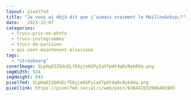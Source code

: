 ```yaml
---
layout: pixelfed
title: "Je vous ai déjà dit que j’aimais vraiment le Maillon&nbsp;?"
date:   2023-12-07
categories: 
  - trucs-pris-en-photo
  - trucs-instagrammes
  - trucs-de-parisien
  - qui-sont-maintenant-alsaciens
tags: 
  - "strasbourg"
coverImage: SLpHq8IZQdnELfE6yje6GPyIaXTpdt4qRcNyk8Uq.png
imgWidth: 924
imgHeight: 693
pixelfed: SLpHq8IZQdnELfE6yje6GPyIaXTpdt4qRcNyk8Uq.png
pixellink: https://pixelfed.social/i/web/post/638442832066465905
---
```


